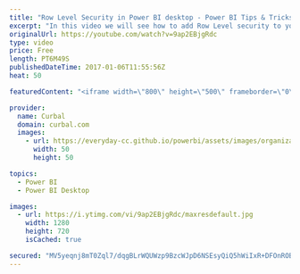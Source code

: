 ```yaml
---
title: "Row Level Security in Power BI desktop - Power BI Tips & Tricks #27"
excerpt: "In this video we will see how to add Row Level security to your Power BI data.  Row Level security is used to restrict data access for given users. Filters restrict data at the row level. You can define filters within roles. What is Row Level Security: https://powerbi.microsoft.com/en-us/documentation/powerbi-admin-rls/"
originalUrl: https://youtube.com/watch?v=9ap2EBjgRdc
type: video
price: Free
length: PT6M49S
publishedDateTime: 2017-01-06T11:55:56Z
heat: 50

featuredContent: "<iframe width=\"800\" height=\"500\" frameborder=\"0\" src=\"https://www.youtube.com/embed/9ap2EBjgRdc\" allow=\"accelerometer; autoplay; encrypted-media; gyroscope; picture-in-picture\" allowfullscreen></iframe>"

provider:
  name: Curbal
  domain: curbal.com
  images:
    - url: https://everyday-cc.github.io/powerbi/assets/images/organizations/curbal.com-50x50.jpg
      width: 50
      height: 50

topics:
  - Power BI
  - Power BI Desktop

images:
  - url: https://i.ytimg.com/vi/9ap2EBjgRdc/maxresdefault.jpg
    width: 1280
    height: 720
    isCached: true

secured: "MV5yeqnj8mT0Zql7/dqgBLrWQUWzp9BzcWJpD6NSEsyQiQ5hWiIxR+DFOnROB+pluBas1J8EYbhPNeJ5XfYy17MjIsP7kRuzA5Y+38NGgXFHKF+1jKkh+tvLy/r8wm8zHopHYRv1k4tFJVktxqxuta3oCALbqcDRS0QFL4tQRYjPqtl8lMm4HdRq9jdp+IiPkyJfeO4NVWf4YgqwJ2KhKVhOsd/idVSLZQE6JkhWxFEfEKnknH2nNxd8EhJwxkHCUh06KvUlqH/h2VZds/dekx96mXZHGbu1wv2SITJVd9uz6wcSnIKLAZeUORtmYfA03fIrQ403BmWHGzb7I4J1qK22jyt0LH5u51Fm+UVR44pE4RCXWpFNOoeBYTGHDV/FW8WfwbohtpC8ynSI7KSKz4qqHbWVo4usvvS/kqF5080=;RvwjTCcx54jm4RtEai1gPg=="
---
```


